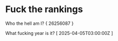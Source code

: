 # Fuck the rankings

Who the hell am I?
{ 26256087 }

What fucking year is it?
[ 2025-04-05T03:00:00Z ]
